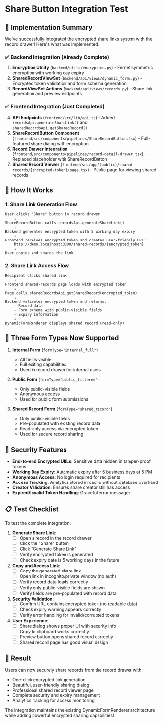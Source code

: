 # Share Button Integration Test

## 🎯 Implementation Summary

We've successfully integrated the encrypted share links system with the record drawer! Here's what was implemented:

### ✅ Backend Integration (Already Complete)
1. **Encryption Utility** (`backend/utils/encryption.py`) - Fernet symmetric encryption with working day expiry
2. **SharedRecordViewSet** (`backend/api/views/dynamic_forms.py`) - Encrypted token validation and form schema generation
3. **RecordViewSet Actions** (`backend/api/views/records.py`) - Share link generation and preview endpoints

### ✅ Frontend Integration (Just Completed)
4. **API Endpoints** (`frontend/src/lib/api.ts`) - Added `recordsApi.generateShareLink()` and `sharedRecordsApi.getSharedRecord()`
5. **ShareRecordButton Component** (`frontend/src/components/pipelines/ShareRecordButton.tsx`) - Full-featured share dialog with encryption
6. **Record Drawer Integration** (`frontend/src/components/pipelines/record-detail-drawer.tsx`) - Replaced placeholder with ShareRecordButton
7. **Shared Record Viewer** (`frontend/src/app/(public)/shared-records/[encrypted-token]/page.tsx`) - Public page for viewing shared records

## 🔧 How It Works

### 1. Share Link Generation Flow
```
User clicks "Share" button in record drawer
    ↓
ShareRecordButton calls recordsApi.generateShareLink()
    ↓
Backend generates encrypted token with 5 working day expiry
    ↓
Frontend receives encrypted token and creates user-friendly URL:
    http://demo.localhost:3000/shared-records/{encrypted_token}
    ↓
User copies and shares the link
```

### 2. Share Link Access Flow  
```
Recipient clicks shared link
    ↓
Frontend shared-records page loads with encrypted token
    ↓
Page calls sharedRecordsApi.getSharedRecord(encrypted_token)
    ↓
Backend validates encrypted token and returns:
    - Record data
    - Form schema with public-visible fields
    - Expiry information
    ↓
DynamicFormRenderer displays shared record (read-only)
```

## 🚀 Three Form Types Now Supported

1. **Internal Form** (`formType="internal_full"`)
   - All fields visible
   - Full editing capabilities
   - Used in record drawer for internal users

2. **Public Form** (`formType="public_filtered"`)
   - Only public-visible fields
   - Anonymous access
   - Used for public form submissions

3. **Shared Record Form** (`formType="shared_record"`)
   - Only public-visible fields
   - Pre-populated with existing record data
   - Read-only access via encrypted token
   - Used for secure record sharing

## 🔐 Security Features

- **End-to-end Encrypted URLs**: Sensitive data hidden in tamper-proof tokens
- **Working Day Expiry**: Automatic expiry after 5 business days at 5 PM
- **Anonymous Access**: No login required for recipients
- **Access Tracking**: Analytics stored in cache without database overhead
- **Creator Validation**: Ensures share creator still has access
- **Expired/Invalid Token Handling**: Graceful error messages

## 📋 Test Checklist

To test the complete integration:

1. **Generate Share Link**:
   - [ ] Open a record in the record drawer
   - [ ] Click the "Share" button
   - [ ] Click "Generate Share Link"
   - [ ] Verify encrypted token is generated
   - [ ] Check expiry date is 5 working days in the future

2. **Copy and Access Link**:
   - [ ] Copy the generated share link
   - [ ] Open link in incognito/private window (no auth)
   - [ ] Verify record data loads correctly
   - [ ] Verify only public-visible fields are shown
   - [ ] Verify fields are pre-populated with record data

3. **Security Validation**:
   - [ ] Confirm URL contains encrypted token (no readable data)
   - [ ] Check expiry warning appears correctly
   - [ ] Verify error handling for invalid/corrupted tokens

4. **User Experience**:
   - [ ] Share dialog shows proper UI with security info
   - [ ] Copy to clipboard works correctly
   - [ ] Preview button opens shared record correctly
   - [ ] Shared record page has good visual design

## 🎉 Result

Users can now securely share records from the record drawer with:
- One-click encrypted link generation
- Beautiful, user-friendly sharing dialog
- Professional shared record viewer page
- Complete security and expiry management
- Analytics tracking for access monitoring

The integration maintains the existing DynamicFormRenderer architecture while adding powerful encrypted sharing capabilities!